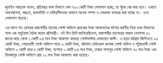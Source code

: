 জুনাইদ আহ্‌মেদ বলেন, প্রতিবছর ডাক বিভাগে কেন ৭০০ কোটি টাকা লোকসান হচ্ছে, তা খুঁজে বের করা হবে। এখানে অব্যবস্থাপনা, স্বচ্ছতা, জবাবদিহি ও দায়িত্বশীলতার অভাবে অনেক সম্পদ ও লোকবল ব্যবহার করা যাচ্ছে না। এতে লোকসান বাড়ছে।

এর আগে গত রোববার রাজশাহীর তানোর পোস্ট অফিসে গ্রাহকের টাকা আত্মসাতের ঘটনায় করণীয় নিয়ে ডাক বিভাগের সঙ্গে এক ভার্চ্যুয়াল বৈঠক করেন প্রতিমন্ত্রী। ওই দিন তিনি জানিয়েছিলেন, রাজশাহীর তানোরের পারুল বেগমসহ ৫১ জনের কাছ থেকে ১ কোটি ৮৪ লাখ টাকা আত্মসাৎ করেছে পোস্টমাস্টার মোকছেদ আলী। এ ছাড়া চট্টগ্রাম জিপিওতে ২৯ কোটি টাকা, নোয়াখালী পোস্ট অফিসে সাড়ে ৯ কোটি টাকা, বরিশাল মেডিকেল কলেজ পোস্ট অফিস ও পটুয়াখালী পোস্ট অফিসে ২ কোটি করে ৪ কোটি টাকা, যশোরে ১ কোটি ৮৪ লাখ টাকা, ঢাকার শ্যামপুর পোস্ট অফিসে ৭৩ লাখ টাকা এবং দিনাজপুর পোস্ট অফিসে প্রায় ১২ লাখ টাকা আত্মসাৎ করা হয়েছে।
